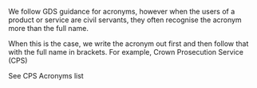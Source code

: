 We follow GDS guidance for acronyms, however when the users of a product or service are civil servants, they often recognise the acronym more than the full name.

When this is the case, we write the acronym out first and then follow that with the full name in brackets. For example, Crown Prosecution Service (CPS)

See CPS Acronyms list
